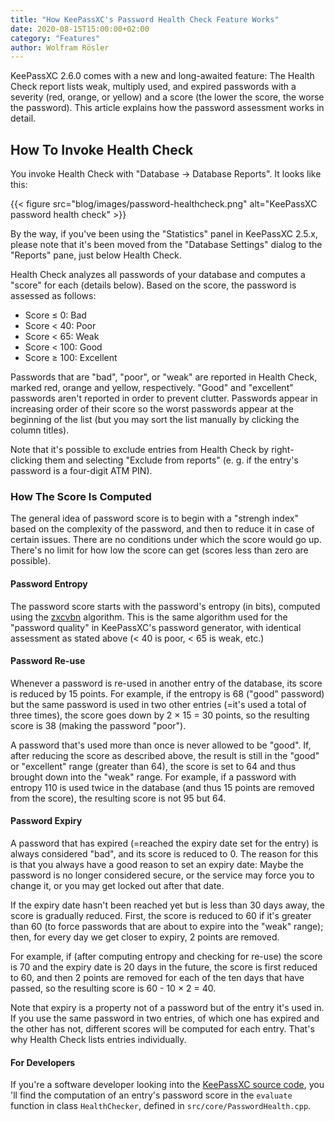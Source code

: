 ```yaml
---
title: "How KeePassXC's Password Health Check Feature Works"
date: 2020-08-15T15:00:00+02:00
category: "Features"
author: Wolfram Rösler
---
```


KeePassXC 2.6.0 comes with a new and long-awaited feature: The Health Check report lists weak, multiply used, and expired passwords with a severity (red, orange, or yellow) and a score (the lower the score, the worse the password). This article explains how the password assessment works in detail.

<!--more-->

## How To Invoke Health Check

You invoke Health Check with "Database → Database Reports". It looks like this:

{{< figure src="blog/images/password-healthcheck.png" alt="KeePassXC password health check" >}}

By the way, if you've been using the "Statistics" panel in KeePassXC 2.5.x, please note that it's been moved from the "Database Settings" dialog to the "Reports" pane, just below Health Check.

Health Check analyzes all passwords of your database and computes a "score" for each (details below). Based on the score, the password is assessed as follows:

* Score ≤ 0: Bad
* Score < 40: Poor
* Score < 65: Weak
* Score < 100: Good
* Score ≥ 100: Excellent

Passwords that are "bad", "poor", or "weak" are reported in Health Check, marked red, orange and yellow, respectively. "Good" and "excellent" passwords aren't reported in order to prevent clutter. Passwords appear in increasing order of their score so the worst passwords appear at the beginning of the list (but you may sort the list manually by clicking the column titles).

Note that it's possible to exclude entries from Health Check by right-clicking them and selecting "Exclude from reports" (e. g. if the entry's password is a four-digit ATM PIN).

### How The Score Is Computed

The general idea of password score is to begin with a "strengh index" based on the complexity of the password, and then to reduce it in case of certain issues. There are no conditions under which the score would go up. There's no limit for how low the score can get (scores less than zero are possible).

#### Password Entropy

The password score starts with the password's entropy (in bits), computed using the [zxcvbn](https://blogs.dropbox.com/tech/2012/04/zxcvbn-realistic-password-strength-estimation/) algorithm. This is the same algorithm used for the "password quality" in KeePassXC's password generator, with identical assessment as stated above (< 40 is poor, < 65 is weak, etc.)

#### Password Re-use

Whenever a password is re-used in another entry of the database, its score is reduced by 15 points. For example, if the entropy is 68 ("good" password) but the same password is used in two other entries (=it's used a total of three times), the score goes down by 2 × 15 = 30 points, so the resulting score is 38 (making the password "poor").

A password that's used more than once is never allowed to be "good". If, after reducing the score as described above, the result is still in the "good" or "excellent" range (greater than 64), the score is set to 64 and thus brought down into the "weak" range. For example, if a password with entropy 110 is used twice in the database (and thus 15 points are removed from the score), the resulting score is not 95 but 64.

#### Password Expiry

A password that has expired (=reached the expiry date set for the entry) is always considered "bad", and its score is reduced to 0. The reason for this is that you always have a good reason to set an expiry date: Maybe the password is no longer considered secure, or the service may force you to change it, or you may get locked out after that date.

If the expiry date hasn't been reached yet but is less than 30 days away, the score is gradually reduced. First, the score is reduced to 60 if it's greater than 60 (to force passwords that are about to expire into the "weak" range); then, for every day we get closer to expiry, 2 points are removed.

For example, if (after computing entropy and checking for re-use) the score is 70 and the expiry date is 20 days in the future, the score is first reduced to 60, and then 2 points are removed for each of the ten days that have passed, so the resulting score is 60 - 10 × 2 = 40.

Note that expiry is a property not of a password but of the entry it's used in. If you use the same password in two entries, of which one has expired and the other has not, different scores will be computed for each entry. That's why Health Check lists entries individually.

#### For Developers

If you're a software developer looking into the [KeePassXC source code](https://github.com/keepassxreboot/keepassxc), you 'll find the computation of an entry's password score in the `evaluate` function in class `HealthChecker`, defined in `src/core/PasswordHealth.cpp`.
